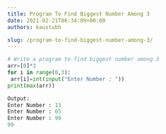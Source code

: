```yaml
---
title: Program To Find Biggest Number Among 3
date: 2021-02-21T06:34:09+00:00
authors: kaustubh

slug: /program-to-find-biggest-number-among-3/
---
```

```python title="file.py"
# Write a program to find biggest number among 3
arr=[0]*3
for i in range(0,3):
 arr[i]=int(input("Enter Number : "))
print(max(arr))
```

```python title="file.py"
Output:
Enter Number : 13
Enter Number : 65
Enter Number : 99
99
```